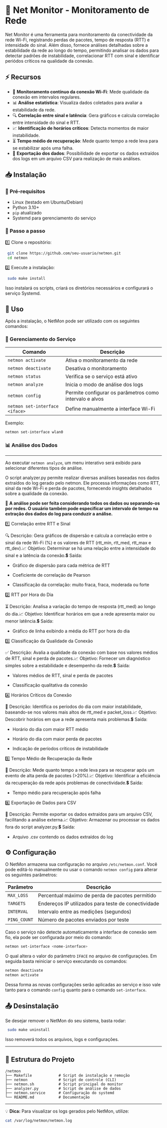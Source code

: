 # 📡 Net Monitor - Monitoramento de Rede

Net Monitor é uma ferramenta para monitoramento da conectividade da rede Wi-Fi, registrando perdas de pacotes, tempo de resposta (RTT) e intensidade do sinal. Além disso, fornece análises detalhadas sobre a estabilidade da rede ao longo do tempo, permitindo analisar os dados para detectar padrões de instabilidade, correlacionar RTT com sinal e identificar periódos críticos na qualidade da conexão.

## ⚡ Recursos

- 📡 **Monitoramento contínuo da conexão Wi-Fi**: Mede qualidade da conexão em intervalos regulares.
- 📊 **Análise estatística**: Visualiza dados coletados para avaliar a estabilidade da rede.
- 🔍 **Correlação entre sinal e latência**: Gera gráficos e calcula correlação entre intensidade do sinal e RTT.
- 📈 **Identificação de horários críticos**: Detecta momentos de maior instabilidade.
- ⏳ **Tempo médio de recuperação**: Mede quanto tempo a rede leva para se estabilizar após uma falha.
- 📄 **Exportação dos dados**: Possibilidade de exportar os dados extraídos dos logs em um arquivo CSV para realização de mais análises.


## 📥 Instalação

### 🔧 Pré-requisitos

- Linux (testado em Ubuntu/Debian)
- Python 3.10+
- `pip` atualizado
- Systemd para gerenciamento do serviço

### 📌 Passo a passo

1️⃣ Clone o repositório:
```sh
 git clone https://github.com/seu-usuario/netmon.git
 cd netmon
```

2️⃣ Execute a instalação:
```sh
 sudo make install
```

Isso instalará os scripts, criará os diretórios necessários e configurará o serviço Systemd.

## 🚀 Uso

Após a instalação, o NetMon pode ser utilizado com os seguintes comandos:

### 🔄 Gerenciamento do Serviço

| Comando                 | Descrição |
|-------------------------|-------------|
| `netmon activate`       | Ativa o monitoramento da rede |
| `netmon deactivate`     | Desativa o monitoramento |
| `netmon status`         | Verifica se o serviço está ativo |
| `netmon analyze`        | Inicia o modo de análise dos logs |
| `netmon config`         | Permite configurar os parâmetros como intervalo e alvos |
| `netmon set-interface <iface>` | Define manualmente a interface Wi-Fi |

Exemplo:
```sh
netmon set-interface wlan0
```

### 📊 Análise dos Dados

---

Ao executar `netmon analyze`, um menu interativo será exibido para selecionar diferentes tipos de análise.

O script analyzer.py permite realizar diversas análises baseadas nos dados extraídos do log gerado pelo netmon. Ele processa informações como RTT, sinal da rede Wi-Fi e perda de pacotes, fornecendo insights detalhados sobre a qualidade da conexão.

📌 **A análise pode ser feita considerando todos os dados ou separando-os por redes. O usuário também pode especificar um intervalo de tempo na extração dos dados do log para conduzir a análise.**

1️⃣ Correlação entre RTT e Sinal

🔍 Descrição: Gera gráficos de dispersão e calcula a correlação entre o sinal da rede Wi-Fi (%) e os valores de RTT (rtt_min, rtt_med, rtt_max e rtt_dev).📈 Objetivo: Determinar se há uma relação entre a intensidade do sinal e a latência da conexão.💲 Saída:

- Gráfico de dispersão para cada métrica de RTT

- Coeficiente de correlação de Pearson

- Classificação da correlação: muito fraca, fraca, moderada ou forte

2️⃣ RTT por Hora do Dia

⏳ Descrição: Analisa a variação do tempo de resposta (rtt_med) ao longo do dia.📈 Objetivo: Identificar horários em que a rede apresenta maior ou menor latência.💲 Saída:

- Gráfico de linha exibindo a média do RTT por hora do dia

3️⃣ Classificação da Qualidade da Conexão

✅ Descrição: Avalia a qualidade da conexão com base nos valores médios de RTT, sinal e perda de pacotes.📈 Objetivo: Fornecer um diagnóstico simples sobre a estabilidade e desempenho da rede.💲 Saída:

- Valores médios de RTT, sinal e perda de pacotes

- Classificação qualitativa da conexão

4️⃣ Horários Críticos da Conexão

🚨 Descrição: Identifica os períodos do dia com maior instabilidade, baseando-se nos valores mais altos de rtt_med e packet_loss.📈 Objetivo: Descobrir horários em que a rede apresenta mais problemas.💲 Saída:

- Horário do dia com maior RTT médio

- Horário do dia com maior perda de pacotes

- Indicação de períodos críticos de instabilidade

5️⃣ Tempo Médio de Recuperação da Rede

🔄 Descrição: Mede quanto tempo a rede leva para se recuperar após um evento de alta perda de pacotes (>20%).📈 Objetivo: Identificar a eficiência da recuperação da rede após problemas de conectividade.💲 Saída:

- Tempo médio para recuperação após falha

6️⃣ Exportação de Dados para CSV

📂 Descrição: Permite exportar os dados extraídos para um arquivo CSV, facilitando a análise externa.📈 Objetivo: Armazenar ou processar os dados fora do script analyzer.py.💲 Saída:

- Arquivo .csv contendo os dados extraídos do log

## ⚙️ Configuração

O NetMon armazena sua configuração no arquivo `/etc/netmon.conf`. Você pode editá-lo manualmente ou usar o comando `netmon config` para alterar os seguintes parâmetros:

| Parâmetro   | Descrição |
|-------------|-------------|
| `MAX_LOSS`  | Percentual máximo de perda de pacotes permitido |
| `TARGETS`   | Endereços IP utilizados para teste de conectividade |
| `INTERVAL`  | Intervalo entre as medições (segundos) |
| `PING_COUNT`| Número de pacotes enviados por teste |

Caso o serviço não detecte automaticamente a interface de conexão sem fio, ela pode ser configurada por meio do comando:

  ```sh
  netmon set-interface <nome-interface>
  ```

O qual altera o valor do parâmetro `IFACE` no arquivo de configurações. Em seguida basta reiniciar o serviço executando os comandos:

  ```sh
  netmon deactivate
  netmon activate
  ```

Dessa forma as novas configurações serão aplicadas ao serviço e isso vale tanto para o comando `config` quanto para o comando `set-interface`.

## 📤 Desinstalação

Se desejar remover o NetMon do seu sistema, basta rodar:
```sh
 sudo make uninstall
```
Isso removerá todos os arquivos, logs e configurações.

---

## 📂 Estrutura do Projeto
```
/netmon
├── Makefile            # Script de instalação e remoção
├── netmon              # Script de controle (CLI)
├── netmon.sh           # Script principal do monitor
├── analyzer.py         # Script de análise de dados
├── netmon.service      # Configuração do systemd
└── README.md           # Documentação
```

---

💡 **Dica:** Para visualizar os logs gerados pelo NetMon, utilize:
```sh
cat /var/log/netmon/netmon.log
```

